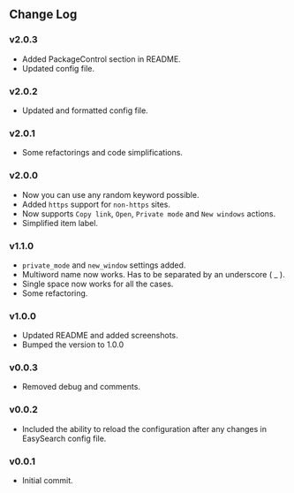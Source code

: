 ## Change Log

### v2.0.3

- Added PackageControl section in README.
- Updated config file.

### v2.0.2

- Updated and formatted config file.

### v2.0.1

- Some refactorings and code simplifications.

### v2.0.0

- Now you can use any random keyword possible.
- Added `https` support for `non-https` sites.
- Now supports `Copy link`, `Open`, `Private mode` and `New windows` actions.
- Simplified item label.

### v1.1.0

- `private_mode` and `new_window` settings added.
- Multiword name now works. Has to be separated by an underscore ( _ ).
- Single space now works for all the cases.
- Some refactoring.

### v1.0.0

- Updated README and added screenshots.
- Bumped the version to 1.0.0

### v0.0.3

- Removed debug and comments.

### v0.0.2

- Included the ability to reload the configuration after any changes in EasySearch config file.

### v0.0.1

- Initial commit.
